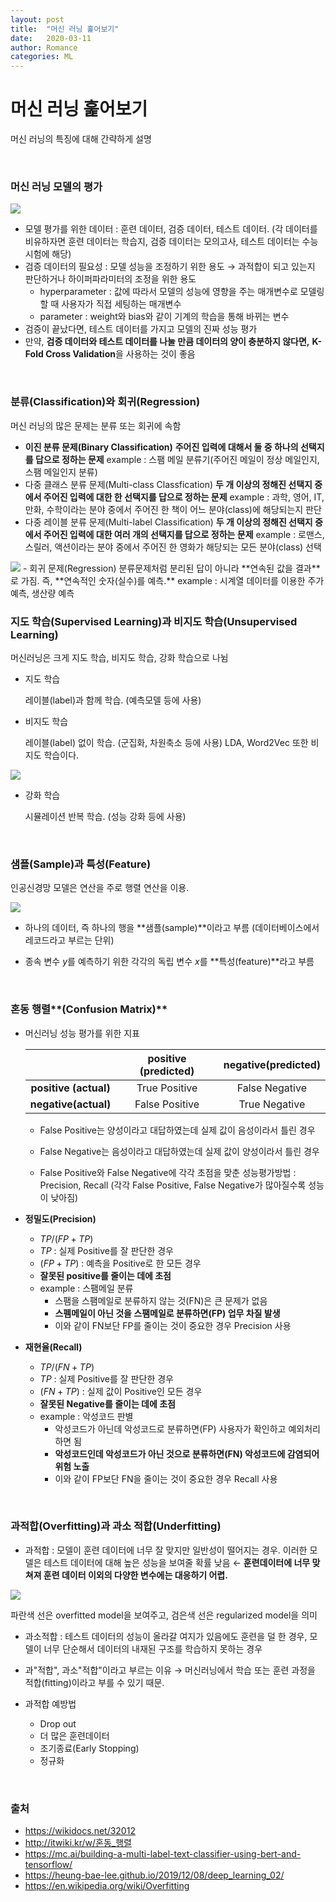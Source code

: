 ```yaml
---
layout: post
title:  "머신 러닝 훑어보기"
date:   2020-03-11
author: Romance
categories: ML
---
```


# 머신 러닝 훑어보기

머신 러닝의 특징에 대해 간략하게 설명

<br>

### 머신 러닝 모델의 평가

<img src="/assets/image/ml1.png">

- 모델 평가를 위한 데이터 : 훈련 데이터, 검증 데이터, 테스트 데이터. (각 데이터를 비유하자면 훈련 데이터는 학습지, 검증 데이터는 모의고사, 테스트 데이터는 수능시험에 해당)
- 검증 데이터의 필요성 : 모델 성능을 조정하기 위한 용도 → 과적합이 되고 있는지 판단하거나 하이퍼파라미터의 조정을 위한 용도
  - hyperparameter : 값에 따라서 모델의 성능에 영향을 주는 매개변수로 모델링할 때 사용자가 직접 세팅하는 매개변수
  - parameter : weight와 bias와 같이 기계의 학습을 통해 바뀌는 변수
- 검증이 끝났다면, 테스트 데이터를 가지고 모델의 진짜 성능 평가
- 만약, **검증 데이터와 테스트 데이터를 나눌 만큼 데이터의 양이 충분하지 않다면,** **K-Fold Cross Validation**을 사용하는 것이 좋음

<br>

### **분류(Classification)와 회귀(Regression)**

머신 러닝의 많은 문제는 분류 또는 회귀에 속함

- **이진 분류 문제(Binary Classification)**
  **주어진 입력에 대해서 둘 중 하나의 선택지를 답으로 정하는 문제**
  example : 스팸 메일 분류기(주어진 메일이 정상 메일인지, 스팸 메일인지 분류)
- 다중 클래스 분류 문제(Multi-class Classfication)
  **두 개 이상의 정해진 선택지 중에서 주어진 입력에 대한 한 선택지를 답으로 정하는 문제**
  example : 과학, 영어, IT, 만화, 수학이라는 분야 중에서 주어진 한 책이 어느 분야(class)에 해당되는지 판단
-  다중 레이블 분류 문제(Multi-label Classification)
  **두 개 이상의 정해진 선택지 중에서 주어진 입력에 대한 여러 개의 선택지를 답으로 정하는 문제**
  example : 로맨스, 스릴러, 액션이라는 분야 중에서 주어진 한 영화가 해당되는 모든 분야(class) 선택
  <img src="/assets/image/ml2.png">
- 회귀 문제(Regression)
  분류문제처럼 분리된 답이 아니라 **연속된 값을 결과**로 가짐. 즉, **연속적인 숫자(실수)를 예측.**
  example : 시계열 데이터를 이용한 주가 예측, 생산량 예측

<br>


### 지도 학습(Supervised Learning)과 비지도 학습(Unsupervised Learning)

머신러닝은 크게 지도 학습, 비지도 학습, 강화 학습으로 나뉨

- 지도 학습

  레이블(label)과 함께 학습. (예측모델 등에 사용)
- 비지도 학습

  레이블(label) 없이 학습. (군집화, 차원축소 등에 사용)
  LDA, Word2Vec 또한 비지도 학습이다.

<img src="/assets/image/ml3.png">

- 강화 학습

  시뮬레이션 반복 학습. (성능 강화 등에 사용)

<br>

### **샘플(Sample)과 특성(Feature)**

인공신경망 모델은 연산을 주로 행렬 연산을 이용.

<img src="/assets/image/ml4.png">

- 하나의 데이터, 즉 하나의 행을 **샘플(sample)**이라고 부름 (데이터베이스에서 레코드라고 부르는 단위)

- 종속 변수 $y$를 예측하기 위한 각각의 독립 변수 $x$를 **특성(feature)**라고 부름

<br>

### 혼동 행렬**(Confusion Matrix)**

- 머신러닝 성능 평가를 위한 지표

  |                       | positive (predicted) | negative(predicted) |
  | :-------------------: | :------------------: | :-----------------: |
  | **positive (actual)** |    True Positive     |   False Negative    |
  | **negative(actual)**  |    False Positive    |    True Negative    |

  - False Positive는 양성이라고 대답하였는데 실제 값이 음성이라서 틀린 경우

  - False Negative는 음성이라고 대답하였는데 실제 값이 양성이라서 틀린 경우

  - False Positive와 False Negative에 각각 초점을 맞춘 성능평가방법 : Precision, Recall (각각 False Positive, False Negative가 많아질수록 성능이 낮아짐)

- **정밀도(Precision)**

  - $TP / (FP+TP)$
  - $TP$ : 실제 Positive를 잘 판단한 경우
  - $(FP+TP)$ : 예측을 Positive로 한 모든 경우
  - **잘못된 positive를 줄이는 데에 초점**
  - example : 스팸메일 분류
    - 스팸을 스팸메일로 분류하지 않는 것(FN)은 큰 문제가 없음
    - **스펨메일이 아닌 것을 스팸메일로 분류하면(FP) 업무 차질 발생**
    - 이와 같이 FN보단 FP를 줄이는 것이 중요한 경우 Precision 사용

- **재현율(Recall)**

  - $TP/(FN+TP)$
  - $TP$ : 실제 Positive를 잘 판단한 경우
  - $(FN+TP)$ : 실제 값이 Positive인 모든 경우
  - **잘못된 Negative를 줄이는 데에 초점**
  - example : 악성코드 판별
    - 악성코드가 아닌데 악성코드로 분류하면(FP) 사용자가 확인하고 예외처리 하면 됨
    - **악성코드인데 악성코드가 아닌 것으로 분류하면(FN) 악성코드에 감염되어 위험 노출**
    - 이와 같이  FP보단 FN을 줄이는 것이 중요한 경우 Recall 사용

<br>

### **과적합(Overfitting)과 과소 적합(Underfitting)**

- 과적합 : 모델이 훈련 데이터에 너무 잘 맞지만 일반성이 떨어지는 경우. 이러한 모델은 테스트 데이터에 대해 높은 성능을 보여줄 확률 낮음 ← **훈련데이터에 너무 맞쳐져 훈련 데이터 이외의 다양한 변수에는 대응하기 어렵.**
  
<img src="/assets/image/ml5.png">
  
파란색 선은 overfitted model을 보여주고, 검은색 선은 regularized model을 의미
  
- 과소적합 : 테스트 데이터의 성능이 올라갈 여지가 있음에도 훈련을 덜 한 경우, 모델이 너무 단순해서 데이터의 내재된 구조를 학습하지 못하는 경우
  
- 과"적합", 과소"적합"이라고 부르는 이유 $\rightarrow$ 머신러닝에서 학습 또는 훈련 과정을 적합(fitting)이라고 부를 수 있기 때문.

- 과적합 예방법
  - Drop out
  - 더 많은 훈련데이터
  - 조기종료(Early Stopping)
  - 정규화

<br>

### 출처

- https://wikidocs.net/32012
- http://itwiki.kr/w/혼동_행렬
- https://mc.ai/building-a-multi-label-text-classifier-using-bert-and-tensorflow/
- https://heung-bae-lee.github.io/2019/12/08/deep_learning_02/
- https://en.wikipedia.org/wiki/Overfitting
